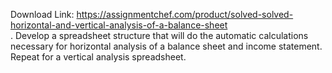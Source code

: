 Download Link: https://assignmentchef.com/product/solved-solved-horizontal-and-vertical-analysis-of-a-balance-sheet
<br>
. Develop a spreadsheet structure that will do the automatic calculations necessary for horizontal analysis of a balance sheet and income statement. Repeat for a vertical analysis spreadsheet.